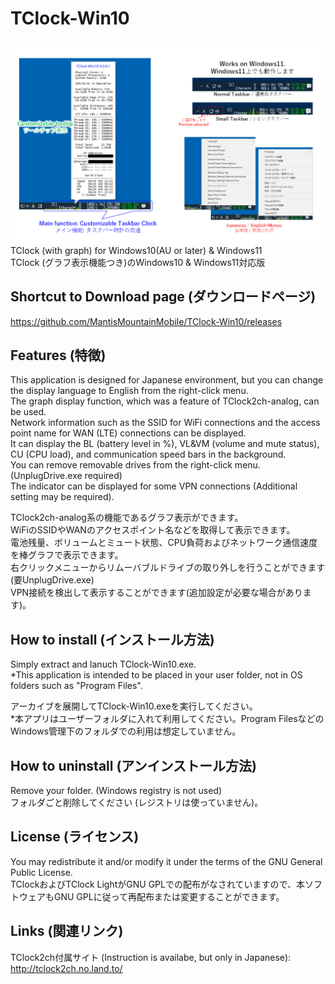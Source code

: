 # TClock-Win10
![Introduction Image](https://github.com/MantisMountainMobile/TClock-Win10/blob/main/additional_files/TClock-WIn10_introduction01.png)  
TClock (with graph) for Windows10(AU or later) &amp; Windows11  
TClock (グラフ表示機能つき)のWindows10 & Windows11対応版


## Shortcut to Download page (ダウンロードページ)
https://github.com/MantisMountainMobile/TClock-Win10/releases

## Features (特徴)
This application is designed for Japanese environment, but you can change the display language to English from the right-click menu.  
The graph display function, which was a feature of TClock2ch-analog, can be used.  
Network information such as the SSID for WiFi connections and the access point name for WAN (LTE) connections can be displayed.  
It can display the BL (battery level in %), VL&VM (volume and mute status), CU (CPU load), and communication speed bars in the background.  
You can remove removable drives from the right-click menu. (UnplugDrive.exe required)  
The indicator can be displayed for some VPN connections (Additional setting may be required).

TClock2ch-analog系の機能であるグラフ表示ができます。  
WiFiのSSIDやWANのアクセスポイント名などを取得して表示できます。  
電池残量、ボリュームとミュート状態、CPU負荷およびネットワーク通信速度を棒グラフで表示できます。  
右クリックメニューからリムーバブルドライブの取り外しを行うことができます(要UnplugDrive.exe)  
VPN接続を検出して表示することができます(追加設定が必要な場合があります)。

## How to install (インストール方法)
Simply extract and lanuch TClock-Win10.exe.  
*This application is intended to be placed in your user folder, not in OS folders such as "Program Files". 

アーカイブを展開してTClock-Win10.exeを実行してください。  
*本アプリはユーザーフォルダに入れて利用してください。Program FilesなどのWindows管理下のフォルダでの利用は想定していません。


## How to uninstall (アンインストール方法)
Remove your folder. (Windows registry is not used)  
フォルダごと削除してください (レジストリは使っていません)。


## License (ライセンス)
You may redistribute it and/or modify it under the terms of the GNU General Public License.  
TClockおよびTClock LightがGNU GPLでの配布がなされていますので、本ソフトウェアもGNU GPLに従って再配布または変更することができます。

## Links (関連リンク)
TClock2ch付属サイト (Instruction is availabe, but only in Japanese):  
http://tclock2ch.no.land.to/





